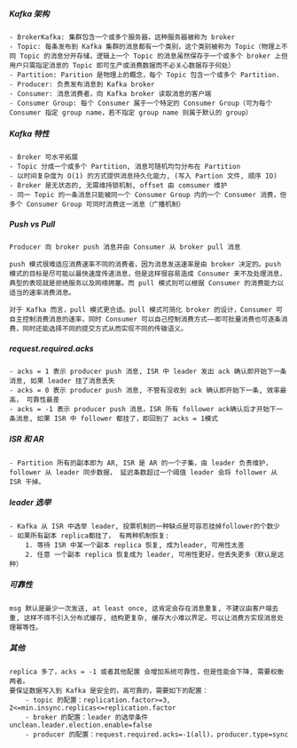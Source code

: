 ##### Kafka 架构
    - BrokerKafka: 集群包含一个或多个服务器，这种服务器被称为 broker
    - Topic: 每条发布到 Kafka 集群的消息都有一个类别，这个类别被称为 Topic（物理上不同 Topic 的消息分开存储，逻辑上一个 Topic 的消息虽然保存于一个或多个 broker 上但用户只需指定消息的 Topic 即可生产或消费数据而不必关心数据存于何处）
    - Partition: Parition 是物理上的概念，每个 Topic 包含一个或多个 Partition.
    - Producer: 负责发布消息到 Kafka broker
    - Consumer: 消息消费者，向 Kafka broker 读取消息的客户端
    - Consumer Group: 每个 Consumer 属于一个特定的 Consumer Group（可为每个 Consumer 指定 group name，若不指定 group name 则属于默认的 group）

##### Kafka 特性
    - Broker 可水平拓展
    - Topic 分成一个或多个 Partition, 消息可随机均匀分布在 Partition
    - 以时间复杂度为 O(1) 的方式提供消息持久化能力, (写入 Partion 文件, 顺序 IO)
    - Broker 是无状态的, 无需维持锁机制, offset 由 comsumer 维护
    - 同一 Topic 的一条消息只能被同一个 Consumer Group 内的一个 Consumer 消费，但多个 Consumer Group 可同时消费这一消息（广播机制）

##### Push vs Pull 
    Producer 向 broker push 消息并由 Consumer 从 broker pull 消息
    
    push 模式很难适应消费速率不同的消费者，因为消息发送速率是由 broker 决定的。push 模式的目标是尽可能以最快速度传递消息，但是这样很容易造成 Consumer 来不及处理消息，典型的表现就是拒绝服务以及网络拥塞。而 pull 模式则可以根据 Consumer 的消费能力以适当的速率消费消息。
    
    对于 Kafka 而言，pull 模式更合适。pull 模式可简化 broker 的设计，Consumer 可自主控制消费消息的速率，同时 Consumer 可以自己控制消费方式——即可批量消费也可逐条消费，同时还能选择不同的提交方式从而实现不同的传输语义。
##### request.required.acks 
    - acks = 1 表示 producer push 消息, ISR 中 leader 发出 ack 确认即开始下一条消息, 如果 leader 挂了消息丢失
    - acks = 0 表示 producer push 消息, 不管有没收到 ack 确认即开始下一条, 效率最高， 可靠性最差
    - acks = -1 表示 producer push 消息，ISR 所有 follower ack确认后才开始下一条消息, 如果 ISR 中 follower 都挂了，即回到了 acks = 1模式
##### ISR 和 AR
    - Partition 所有的副本即为 AR, ISR 是 AR 的一个子集，由 leader 负责维护，follower 从 leader 同步数据， 延迟条数超过一个阈值 leader 会将 follower 从ISR 干掉。
##### leader 选举
    - Kafka 从 ISR 中选举 leader, 投票机制的一种缺点是可容忍挂掉follower的个数少
    - 如果所有副本 replica都挂了， 有两种机制恢复:
        1. 等待 ISR 中某一个副本 replica 恢复, 成为leader, 可用性太差
        2. 任意 一个副本 replica 恢复成为 leader, 可用性更好，但丢失更多（默认是这种）

##### 可靠性
    msg 默认是最少一次发送, at least once, 这肯定会存在消息重复, 不建议由客户端去重, 这样不得不引入分布式缓存, 结构更复杂, 缓存大小难以界定。可以让消费方实现消息处理幂等性。


##### 其他
    replica 多了，acks = -1 或者其他配置 会增加系统可靠性，但是性能会下降, 需要权衡两者。
    要保证数据写入到 Kafka 是安全的，高可靠的，需要如下的配置：
        - topic 的配置：replication.factor>=3, 2<=min.insync.replicas<=replication.factor
        - broker 的配置：leader 的选举条件 unclean.leader.election.enable=false
        - producer 的配置：request.required.acks=-1(all)，producer.type=sync